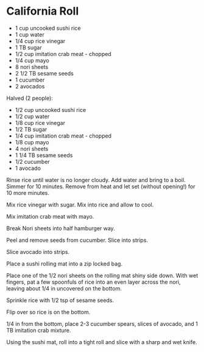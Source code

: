 # California Roll

* 1 cup uncooked sushi rice
* 1 cup water
* 1/4 cup rice vinegar
* 1 TB sugar
* 1/2 cup imitation crab meat - chopped
* 1/4 cup mayo
* 8 nori sheets
* 2 1/2 TB sesame seeds
* 1 cucumber
* 2 avocados

Halved (2 people):

* 1/2 cup uncooked sushi rice
* 1/2 cup water
* 1/8 cup rice vinegar
* 1/2 TB sugar
* 1/4 cup imitation crab meat - chopped
* 1/8 cup mayo
* 4 nori sheets
* 1 1/4 TB sesame seeds
* 1/2 cucumber
* 1 avocado

Rinse rice until water is no longer cloudy. Add water and bring to a boil. Simmer for 10 minutes. Remove from heat and let set (without opening!) for 10 more minutes.

Mix rice vinegar with sugar. Mix into rice and allow to cool.

Mix imitation crab meat with mayo.

Break Nori sheets into half hamburger way.

Peel and remove seeds from cucumber. Slice into strips.

Slice avocado into strips. 

Place a sushi rolling mat into a zip locked bag.

Place one of the 1/2 nori sheets on the rolling mat shiny side down. With wet fingers, pat a few spoonfuls of rice into an even layer across the nori, leaving about 1/4 in uncovered on the bottom. 

Sprinkle rice with 1/2 tsp of sesame seeds.

Flip over so rice is on the bottom. 

1/4 in from the bottom, place 2-3 cucumber spears, slices of avocado, and 1 TB imitation crab mixture. 

Using the sushi mat, roll into a tight roll and slice with a sharp and wet knife.







